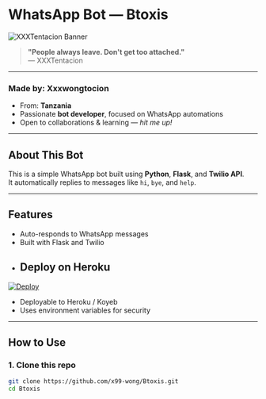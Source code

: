 # WhatsApp Bot — Btoxis

![XXXTentacion Banner](https://upload.wikimedia.org/wikipedia/commons/9/9d/XXXTentacion_at_Rolling_Loud.jpg)

> **"People always leave. Don't get too attached."**  
> — XXXTentacion

---

### Made by: **Xxxwongtocion**
- From: **Tanzania**
- Passionate **bot developer**, focused on WhatsApp automations
- Open to collaborations & learning — *hit me up!*

---

## About This Bot

This is a simple WhatsApp bot built using **Python**, **Flask**, and **Twilio API**.  
It automatically replies to messages like `hi`, `bye`, and `help`.

---

## Features
- Auto-responds to WhatsApp messages
- Built with Flask and Twilio
- ## Deploy on Heroku

[![Deploy](https://www.herokucdn.com/deploy/button.svg)](https://heroku.com/deploy?template=https://github.com/x99-wong/Btoxis)
- Deployable to Heroku / Koyeb
- Uses environment variables for security

---

## How to Use

### 1. Clone this repo
```bash
git clone https://github.com/x99-wong/Btoxis.git
cd Btoxis
